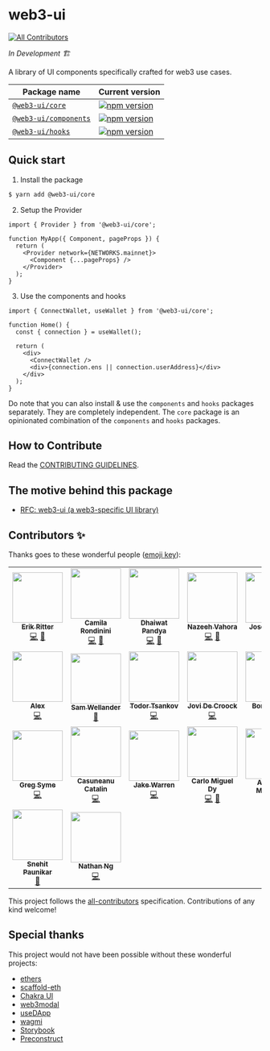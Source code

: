 # web3-ui

<!-- ALL-CONTRIBUTORS-BADGE:START - Do not remove or modify this section -->

[![All Contributors](https://img.shields.io/badge/all_contributors-23-orange.svg?style=flat-square)](#contributors-)

<!-- ALL-CONTRIBUTORS-BADGE:END -->

_In Development 🏗️_

A library of UI components specifically crafted for web3 use cases.

| Package name                                                                                    | Current version                                                                                                      |
| ----------------------------------------------------------------------------------------------- | -------------------------------------------------------------------------------------------------------------------- |
| [`@web3-ui/core`](https://github.com/Developer-DAO/web3-ui/tree/main/packages/core)             | [![npm version](https://badge.fury.io/js/@web3-ui%2Fcore.svg)](https://badge.fury.io/js/@web3-ui%2Fcore)             |
| [`@web3-ui/components`](https://github.com/Developer-DAO/web3-ui/tree/main/packages/components) | [![npm version](https://badge.fury.io/js/@web3-ui%2Fcomponents.svg)](https://badge.fury.io/js/@web3-ui%2Fcomponents) |
| [`@web3-ui/hooks`](https://github.com/Developer-DAO/web3-ui/tree/main/packages/hooks)           | [![npm version](https://badge.fury.io/js/@web3-ui%2Fhooks.svg)](https://badge.fury.io/js/@web3-ui%2Fhooks)           |

## Quick start

1. Install the package

```bash
$ yarn add @web3-ui/core
```

2. Setup the Provider

```tsx
import { Provider } from '@web3-ui/core';

function MyApp({ Component, pageProps }) {
  return (
    <Provider network={NETWORKS.mainnet}>
      <Component {...pageProps} />
    </Provider>
  );
}
```

3. Use the components and hooks

```tsx
import { ConnectWallet, useWallet } from '@web3-ui/core';

function Home() {
  const { connection } = useWallet();

  return (
    <div>
      <ConnectWallet />
      <div>{connection.ens || connection.userAddress}</div>
    </div>
  );
}
```

Do note that you can also install & use the `components` and `hooks` packages separately. They are completely independent. The `core` package is an opinionated combination of the `components` and `hooks` packages.

## How to Contribute

Read the [CONTRIBUTING GUIDELINES](/CONTRIBUTING.md).

## The motive behind this package

- [RFC: web3-ui (a web3-specific UI library)](https://forum.developerdao.com/t/rfc-web3-ui-a-web3-specific-ui-library/565)

## Contributors ✨

Thanks goes to these wonderful people ([emoji key](https://allcontributors.org/docs/en/emoji-key)):

<!-- ALL-CONTRIBUTORS-LIST:START - Do not remove or modify this section -->
<!-- prettier-ignore-start -->
<!-- markdownlint-disable -->
<table>
  <tr>
    <td align="center"><a href="http://erikritter.io"><img src="https://avatars.githubusercontent.com/u/7409244?v=4?s=100" width="100px;" alt=""/><br /><sub><b>Erik Ritter</b></sub></a><br /><a href="https://github.com/Developer-DAO/web3-ui/commits?author=etr2460" title="Code">💻</a> <a href="https://github.com/Developer-DAO/web3-ui/pulls?q=is%3Apr+reviewed-by%3Aetr2460" title="Reviewed Pull Requests">👀</a></td>
    <td align="center"><a href="https://github.com/crondinini"><img src="https://avatars.githubusercontent.com/u/21973269?v=4?s=100" width="100px;" alt=""/><br /><sub><b>Camila Rondinini</b></sub></a><br /><a href="https://github.com/Developer-DAO/web3-ui/commits?author=crondinini" title="Code">💻</a> <a href="https://github.com/Developer-DAO/web3-ui/pulls?q=is%3Apr+reviewed-by%3Acrondinini" title="Reviewed Pull Requests">👀</a></td>
    <td align="center"><a href="http://dhaiwat.com"><img src="https://avatars.githubusercontent.com/u/39617427?v=4?s=100" width="100px;" alt=""/><br /><sub><b>Dhaiwat Pandya</b></sub></a><br /><a href="https://github.com/Developer-DAO/web3-ui/commits?author=Dhaiwat10" title="Code">💻</a> <a href="https://github.com/Developer-DAO/web3-ui/pulls?q=is%3Apr+reviewed-by%3ADhaiwat10" title="Reviewed Pull Requests">👀</a></td>
    <td align="center"><a href="https://nazeeh.dev/"><img src="https://avatars.githubusercontent.com/u/56908732?v=4?s=100" width="100px;" alt=""/><br /><sub><b>Nazeeh Vahora</b></sub></a><br /><a href="https://github.com/Developer-DAO/web3-ui/commits?author=Nazeeh21" title="Code">💻</a> <a href="https://github.com/Developer-DAO/web3-ui/commits?author=Nazeeh21" title="Documentation">📖</a></td>
    <td align="center"><a href="https://zanzeta.com"><img src="https://avatars.githubusercontent.com/u/48886275?v=4?s=100" width="100px;" alt=""/><br /><sub><b>Jose L. Velez</b></sub></a><br /><a href="https://github.com/Developer-DAO/web3-ui/commits?author=joselvelez" title="Documentation">📖</a> <a href="https://github.com/Developer-DAO/web3-ui/commits?author=joselvelez" title="Code">💻</a></td>
    <td align="center"><a href="https://with-heart.me/"><img src="https://avatars.githubusercontent.com/u/1954752?v=4?s=100" width="100px;" alt=""/><br /><sub><b>with-heart</b></sub></a><br /><a href="https://github.com/Developer-DAO/web3-ui/pulls?q=is%3Apr+reviewed-by%3Awith-heart" title="Reviewed Pull Requests">👀</a> <a href="https://github.com/Developer-DAO/web3-ui/commits?author=with-heart" title="Code">💻</a></td>
    <td align="center"><a href="https://github.com/christiananese"><img src="https://avatars.githubusercontent.com/u/6060101?v=4?s=100" width="100px;" alt=""/><br /><sub><b>Christian</b></sub></a><br /><a href="https://github.com/Developer-DAO/web3-ui/commits?author=christiananese" title="Code">💻</a></td>
  </tr>
  <tr>
    <td align="center"><a href="https://github.com/AlexNi245"><img src="https://avatars.githubusercontent.com/u/26583503?v=4?s=100" width="100px;" alt=""/><br /><sub><b>Alex</b></sub></a><br /><a href="https://github.com/Developer-DAO/web3-ui/commits?author=AlexNi245" title="Code">💻</a></td>
    <td align="center"><a href="https://github.com/swellander"><img src="https://avatars.githubusercontent.com/u/22231097?v=4?s=100" width="100px;" alt=""/><br /><sub><b>Sam Wellander</b></sub></a><br /><a href="https://github.com/Developer-DAO/web3-ui/commits?author=swellander" title="Documentation">📖</a></td>
    <td align="center"><a href="https://github.com/txwkx"><img src="https://avatars.githubusercontent.com/u/19361575?v=4?s=100" width="100px;" alt=""/><br /><sub><b>Todor Tsankov</b></sub></a><br /><a href="https://github.com/Developer-DAO/web3-ui/commits?author=txwkx" title="Code">💻</a></td>
    <td align="center"><a href="https://www.jovidecroock.com/"><img src="https://avatars.githubusercontent.com/u/17125876?v=4?s=100" width="100px;" alt=""/><br /><sub><b>Jovi De Croock</b></sub></a><br /><a href="https://github.com/Developer-DAO/web3-ui/commits?author=JoviDeCroock" title="Code">💻</a></td>
    <td align="center"><a href="https://bonhomme.lol"><img src="https://avatars.githubusercontent.com/u/5518357?v=4?s=100" width="100px;" alt=""/><br /><sub><b>Bonhomme</b></sub></a><br /><a href="https://github.com/Developer-DAO/web3-ui/commits?author=maximebonhomme" title="Code">💻</a></td>
    <td align="center"><a href="https://github.com/hone1er"><img src="https://avatars.githubusercontent.com/u/24376928?v=4?s=100" width="100px;" alt=""/><br /><sub><b>hone1er</b></sub></a><br /><a href="https://github.com/Developer-DAO/web3-ui/commits?author=hone1er" title="Code">💻</a></td>
    <td align="center"><a href="https://github.com/emanueltimlopez"><img src="https://avatars.githubusercontent.com/u/25184000?v=4?s=100" width="100px;" alt=""/><br /><sub><b>Emanuel López</b></sub></a><br /><a href="https://github.com/Developer-DAO/web3-ui/commits?author=emanueltimlopez" title="Code">💻</a></td>
  </tr>
  <tr>
    <td align="center"><a href="http://www.dezinersoftware.com"><img src="https://avatars.githubusercontent.com/u/4706001?v=4?s=100" width="100px;" alt=""/><br /><sub><b>Greg Syme</b></sub></a><br /><a href="https://github.com/Developer-DAO/web3-ui/commits?author=gjsyme" title="Code">💻</a></td>
    <td align="center"><a href="http://jay-software.com"><img src="https://avatars.githubusercontent.com/u/25109595?v=4?s=100" width="100px;" alt=""/><br /><sub><b>Casuneanu Catalin</b></sub></a><br /><a href="https://github.com/Developer-DAO/web3-ui/commits?author=CatalinCsnMaster" title="Code">💻</a></td>
    <td align="center"><a href="http://jwar.xyz"><img src="https://avatars.githubusercontent.com/u/54959624?v=4?s=100" width="100px;" alt=""/><br /><sub><b>Jake Warren</b></sub></a><br /><a href="https://github.com/Developer-DAO/web3-ui/commits?author=jwarshack" title="Code">💻</a></td>
    <td align="center"><a href="https://linktr.ee/carlomigueldy"><img src="https://avatars.githubusercontent.com/u/45052332?v=4?s=100" width="100px;" alt=""/><br /><sub><b>Carlo Miguel Dy</b></sub></a><br /><a href="https://github.com/Developer-DAO/web3-ui/commits?author=carlomigueldy" title="Code">💻</a> <a href="https://github.com/Developer-DAO/web3-ui/commits?author=carlomigueldy" title="Documentation">📖</a></td>
    <td align="center"><a href="https://iamaatoh.com"><img src="https://avatars.githubusercontent.com/u/6915805?v=4?s=100" width="100px;" alt=""/><br /><sub><b>Akshata Mohanty</b></sub></a><br /><a href="https://github.com/Developer-DAO/web3-ui/commits?author=akshatamohanty" title="Documentation">📖</a></td>
    <td align="center"><a href="http://www.ibby.dev"><img src="https://avatars.githubusercontent.com/u/23090443?v=4?s=100" width="100px;" alt=""/><br /><sub><b>Ibby E</b></sub></a><br /><a href="https://github.com/Developer-DAO/web3-ui/commits?author=Ibby-devv" title="Code">💻</a></td>
    <td align="center"><a href="https://github.com/swetshaw"><img src="https://avatars.githubusercontent.com/u/26214362?v=4?s=100" width="100px;" alt=""/><br /><sub><b>Sweta Shaw</b></sub></a><br /><a href="https://github.com/Developer-DAO/web3-ui/commits?author=swetshaw" title="Code">💻</a></td>
  </tr>
  <tr>
    <td align="center"><a href="https://github.com/Redarcher9"><img src="https://avatars.githubusercontent.com/u/19843336?v=4?s=100" width="100px;" alt=""/><br /><sub><b>Snehit Paunikar</b></sub></a><br /><a href="https://github.com/Developer-DAO/web3-ui/commits?author=Redarcher9" title="Documentation">📖</a></td>
    <td align="center"><a href="https://github.com/ngnathan"><img src="https://avatars.githubusercontent.com/u/1150025?v=4?s=100" width="100px;" alt=""/><br /><sub><b>Nathan Ng</b></sub></a><br /><a href="https://github.com/Developer-DAO/web3-ui/commits?author=ngnathan" title="Code">💻</a></td>
  </tr>
</table>

<!-- markdownlint-restore -->
<!-- prettier-ignore-end -->

<!-- ALL-CONTRIBUTORS-LIST:END -->

This project follows the [all-contributors](https://github.com/all-contributors/all-contributors) specification. Contributions of any kind welcome!

## Special thanks

This project would not have been possible without these wonderful projects:

- [ethers](https://github.com/ethers-io/ethers.js/)
- [scaffold-eth](https://github.com/scaffold-eth/scaffold-eth)
- [Chakra UI](https://github.com/chakra-ui/chakra-ui)
- [web3modal](https://github.com/web3modal/web3modal)
- [useDApp](https://github.com/EthWorks/useDapp)
- [wagmi](https://github.com/tmm/wagmi)
- [Storybook](https://github.com/storybookjs/storybook)
- [Preconstruct](https://github.com/preconstruct/preconstruct)
